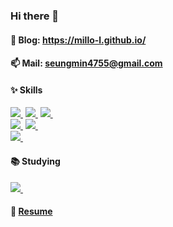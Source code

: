 ### Hi there 👋

#### 💬 Blog: https://millo-l.github.io/

#### 📫 Mail: seungmin4755@gmail.com

#### ✨ Skills
[<img src="https://img.shields.io/badge/NodeJS-339933?style=flat&logo=Node.js&logoColor=white" />&nbsp;](https://nodejs.org/en/)
[<img src="https://img.shields.io/badge/TypeScript-3178C6?style=flat&logo=TypeScript&logoColor=white" />&nbsp;](https://www.typescriptlang.org/)
[<img src="https://img.shields.io/badge/ReactJS-61DAFB?style=flat&logo=React&logoColor=white" />&nbsp;](https://reactjs.org/)
<br/>
[<img src="https://img.shields.io/badge/Docker-2496ED?style=flat&logo=Docker&logoColor=white" />&nbsp;](https://www.docker.com/)
[<img src="https://img.shields.io/badge/NGINX-269539?style=flat&logo=NGINX&logoColor=white" />&nbsp;](https://www.nginx.com/)
<br/>
[<img src="https://img.shields.io/badge/MySQL-4479A1?style=flat&logo=MySQL&logoColor=white" />&nbsp;](https://www.mysql.com/)
#### 📚 Studying
[<img src="https://img.shields.io/badge/Go-00ADD8?style=flat&logo=Go&logoColor=white" />&nbsp;](https://golang.org/)
<!--
[<img src="https://img.shields.io/badge/Redis-DC382D?style=flat&logo=Redis&logoColor=white" />&nbsp;](https://redis.io/)
[<img src="https://img.shields.io/badge/Jenkins-D24939?style=flat&logo=Jenkins&logoColor=white" />&nbsp;](https://www.jenkins.io/)
-->
#### 🌱 [Resume](https://www.notion.so/Seungmin-Lee-706a5c55276c4ff58f1ff87d433bb4fb)


<!--
**Seung3837/Seung3837** is a ✨ _special_ ✨ repository because its `README.md` (this file) appears on your GitHub profile.

Here are some ideas to get you started:

- 🔭 I’m currently working on ...
- 🌱 I’m currently learning ...
- 👯 I’m looking to collaborate on ...
- 🤔 I’m looking for help with ...
- 💬 Ask me about ...
- 📫 How to reach me: ...
- 😄 Pronouns: ...
- ⚡ Fun fact: ...
-->
